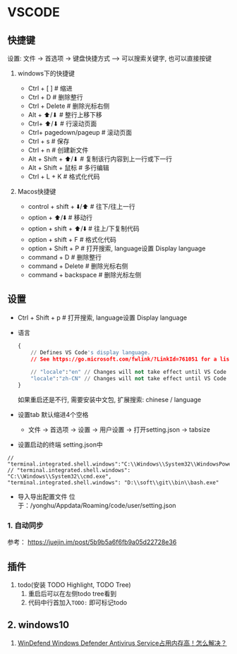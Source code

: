 # VSCODE

## 快捷键

设置: 文件 → 首选项 → 键盘快捷方式  -->  可以搜索关键字, 也可以直接按键

1. windows下的快捷键
    - Ctrl + [  ]      # 缩进
    - Ctrl + D         # 删除整行
    - Ctrl + Delete    # 删除光标右侧
    - Alt + ⬆/⬇        # 整行上移下移
    - Ctrl+ ⬆/⬇        # 行滚动页面
    - Ctrl+ pagedown/pageup        # 滚动页面
    - Ctrl + s         # 保存
    - Ctrl + n        # 创建新文件
    - Alt + Shift + ⬆/⬇    # 复制该行内容到上一行或下一行
    - Alt + Shift + 鼠标    # 多行编辑
    - Ctrl + L + K    # 格式化代码

2. Macos快捷键
    - control + shift + ⬇️/⬆️   # 往下/往上一行
    - option + ⬆️/⬇️    # 移动行
    - option + shift + ⬆️/⬇️  # 往上/下复制代码
    - option + shift + F  # 格式化代码
    - option + Shift + P    # 打开搜索, language设置 Display language
    - command + D         # 删除整行
    - command + Delete    # 删除光标右侧
    - command + backspace    # 删除光标左侧

## 设置

- Ctrl + Shift + p    # 打开搜索, language设置 Display language

- 语言

    ```python
    {
        // Defines VS Code's display language.
        // See https://go.microsoft.com/fwlink/?LinkId=761051 for a list of supported languages.
        
        // "locale":"en" // Changes will not take effect until VS Code has been restarted.
        "locale":"zh-CN" // Changes will not take effect until VS Code has been restarted.
    }
    ```

    如果重启还是不行, 需要安装中文包, 扩展搜索: chinese / language
- 设置tab 默认缩进4个空格
  - 文件 → 首选项 → 设置 → 用户设置 → 打开setting.json → tabsize

- 设置启动的终端
setting.json中  

```shell
// "terminal.integrated.shell.windows":"C:\\Windows\\System32\\WindowsPowerShell\\v1.0\\powershell.exe",
// "terminal.integrated.shell.windows": "C:\\Windows\\System32\\cmd.exe",
"terminal.integrated.shell.windows": "D:\\soft\\git\\bin\\bash.exe"
```

- 导入导出配置文件
位于：/yonghu/Appdata/Roaming/code/user/setting.json

### 1. 自动同步

参考： <https://juejin.im/post/5b9b5a6f6fb9a05d22728e36>

## 插件

1. todo(安装 TODO Highlight, TODO Tree)
    1. 重启后可以在左侧todo tree看到
    2. 代码中行首加入`TODO:` 即可标记todo

## 2. windows10

1. [WinDefend Windows Defender Antivirus Service占用内存高！怎么解决？](https://answers.microsoft.com/zh-hans/protect/forum/protect_defender-protect_updating-windows_10/windefend-windows-defender-antivirus/5f90145e-24f0-4552-b7e0-119e68a6db2f)
